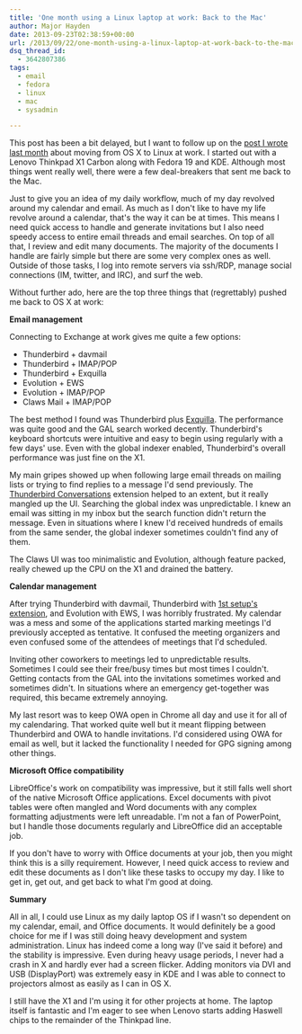 ```yaml
---
title: 'One month using a Linux laptop at work: Back to the Mac'
author: Major Hayden
date: 2013-09-23T02:38:59+00:00
url: /2013/09/22/one-month-using-a-linux-laptop-at-work-back-to-the-mac/
dsq_thread_id:
  - 3642807386
tags:
  - email
  - fedora
  - linux
  - mac
  - sysadmin

---
```

This post has been a bit delayed, but I want to follow up on the [post I wrote last month][1] about moving from OS X to Linux at work. I started out with a Lenovo Thinkpad X1 Carbon along with Fedora 19 and KDE. Although most things went really well, there were a few deal-breakers that sent me back to the Mac.

Just to give you an idea of my daily workflow, much of my day revolved around my calendar and email. As much as I don't like to have my life revolve around a calendar, that's the way it can be at times. This means I need quick access to handle and generate invitations but I also need speedy access to entire email threads and email searches. On top of all that, I review and edit many documents. The majority of the documents I handle are fairly simple but there are some very complex ones as well. Outside of those tasks, I log into remote servers via ssh/RDP, manage social connections (IM, twitter, and IRC), and surf the web.

Without further ado, here are the top three things that (regrettably) pushed me back to OS X at work:

**Email management**

Connecting to Exchange at work gives me quite a few options:

  * Thunderbird + davmail
  * Thunderbird + IMAP/POP
  * Thunderbird + Exquilla
  * Evolution + EWS
  * Evolution + IMAP/POP
  * Claws Mail + IMAP/POP

The best method I found was Thunderbird plus [Exquilla][2]. The performance was quite good and the GAL search worked decently. Thunderbird's keyboard shortcuts were intuitive and easy to begin using regularly with a few days' use. Even with the global indexer enabled, Thunderbird's overall performance was just fine on the X1.

My main gripes showed up when following large email threads on mailing lists or trying to find replies to a message I'd send previously. The [Thunderbird Conversations][3] extension helped to an extent, but it really mangled up the UI. Searching the global index was unpredictable. I knew an email was sitting in my inbox but the search function didn't return the message. Even in situations where I knew I'd received hundreds of emails from the same sender, the global indexer sometimes couldn't find any of them.

The Claws UI was too minimalistic and Evolution, although feature packed, really chewed up the CPU on the X1 and drained the battery.

**Calendar management**

After trying Thunderbird with davmail, Thunderbird with [1st setup's extension][4], and Evolution with EWS, I was horribly frustrated. My calendar was a mess and some of the applications started marking meetings I'd previously accepted as tentative. It confused the meeting organizers and even confused some of the attendees of meetings that I'd scheduled.

Inviting other coworkers to meetings led to unpredictable results. Sometimes I could see their free/busy times but most times I couldn't. Getting contacts from the GAL into the invitations sometimes worked and sometimes didn't. In situations where an emergency get-together was required, this became extremely annoying.

My last resort was to keep OWA open in Chrome all day and use it for all of my calendaring. That worked quite well but it meant flipping between Thunderbird and OWA to handle invitations. I'd considered using OWA for email as well, but it lacked the functionality I needed for GPG signing among other things.

**Microsoft Office compatibility**

LibreOffice's work on compatibility was impressive, but it still falls well short of the native Microsoft Office applications. Excel documents with pivot tables were often mangled and Word documents with any complex formatting adjustments were left unreadable. I'm not a fan of PowerPoint, but I handle those documents regularly and LibreOffice did an acceptable job.

If you don't have to worry with Office documents at your job, then you might think this is a silly requirement. However, I need quick access to review and edit these documents as I don't like these tasks to occupy my day. I like to get in, get out, and get back to what I'm good at doing.

**Summary**

All in all, I could use Linux as my daily laptop OS if I wasn't so dependent on my calendar, email, and Office documents. It would definitely be a good choice for me if I was still doing heavy development and system administration. Linux has indeed come a long way (I've said it before) and the stability is impressive. Even during heavy usage periods, I never had a crash in X and hardly ever had a screen flicker. Adding monitors via DVI and USB (DisplayPort) was extremely easy in KDE and I was able to connect to projectors almost as easily as I can in OS X.

I still have the X1 and I'm using it for other projects at home. The laptop itself is fantastic and I'm eager to see when Lenovo starts adding Haswell chips to the remainder of the Thinkpad line.

 [1]: /2013/08/26/moving-from-os-x-to-linux-day-one/
 [2]: https://exquilla.zendesk.com/home
 [3]: https://addons.mozilla.org/en-us/thunderbird/addon/gmail-conversation-view/
 [4]: http://www.1st-setup.nl/wordpress/?page_id=133
